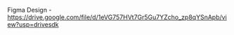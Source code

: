 Figma Design - https://drive.google.com/file/d/1eVG757HVt7Gr5Gu7YZcho_zp8qYSnApb/view?usp=drivesdk 
